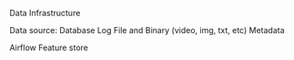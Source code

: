 Data Infrastructure

Data source:
Database
Log
File and Binary (video, img, txt, etc)
Metadata

Airflow
Feature store
